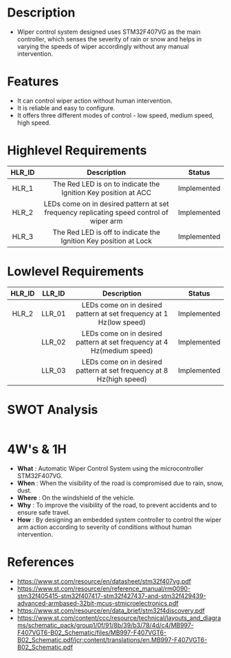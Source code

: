 # Description
* Wiper control system designed uses STM32F407VG as the main controller, which senses the severity of rain or snow and helps in varying the speeds of wiper     accordingly without any manual intervention.

# Features
* It can control wiper action without human intervention.
* It is reliable and easy to configure.
* It offers three different modes of control - low speed, medium speed, high speed.
   
# Highlevel Requirements
|HLR_ID|Description|Status|
|:--:|:--:|:--:|
|HLR_1|The Red LED is on to indicate the Ignition Key position at ACC |Implemented|
|HLR_2|LEDs come on in desired pattern at set frequency replicating speed control of wiper arm|Implemented|
|HLR_3|The Red LED is off to indicate the Ignition Key position at Lock|Implemented|

    
# Lowlevel Requirements
|HLR_ID|LLR_ID|Description|Status|
|:--:|:--:|:--:|:--:|
|HLR_2|LLR_01|LEDs come on in desired pattern at set frequency at 1 Hz(low speed)|Implemented|
||LLR_02|LEDs come on in desired pattern at set frequency at 4 Hz(medium speed)|Implemented|
||LLR_03|LEDs come on in desired pattern at set frequency at 8 Hz(high speed)|Implemented|


# SWOT Analysis
![]()

# 4W's & 1H
* **What**  : Automatic Wiper Control System using the microcontroller STM32F407VG.
* **When**  : When the visibility of the road is compromised due to rain, snow, dust.
* **Where** : On the windshield of the vehicle.
* **Why**   : To improve the visibility of the road, to prevent accidents and to ensure safe travel.
* **How**   : By designing an embedded system controller to control the wiper arm action according to severity of conditions without human intervention.

# References

* https://www.st.com/resource/en/datasheet/stm32f407vg.pdf
* https://www.st.com/resource/en/reference_manual/rm0090-stm32f405415-stm32f407417-stm32f427437-and-stm32f429439-advanced-armbased-32bit-mcus-stmicroelectronics.pdf
* https://www.st.com/resource/en/data_brief/stm32f4discovery.pdf
* https://www.st.com/content/ccc/resource/technical/layouts_and_diagrams/schematic_pack/group1/0f/91/8b/39/b3/78/4d/c4/MB997-F407VGT6-B02_Schematic/files/MB997-F407VGT6-B02_Schematic.pdf/jcr:content/translations/en.MB997-F407VGT6-B02_Schematic.pdf
